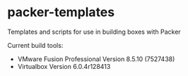 # packer-templates
Templates and scripts for use in building boxes with Packer

Current build tools:

* VMware Fusion Professional Version 8.5.10 (7527438)
* Virtualbox Version 6.0.4r128413
